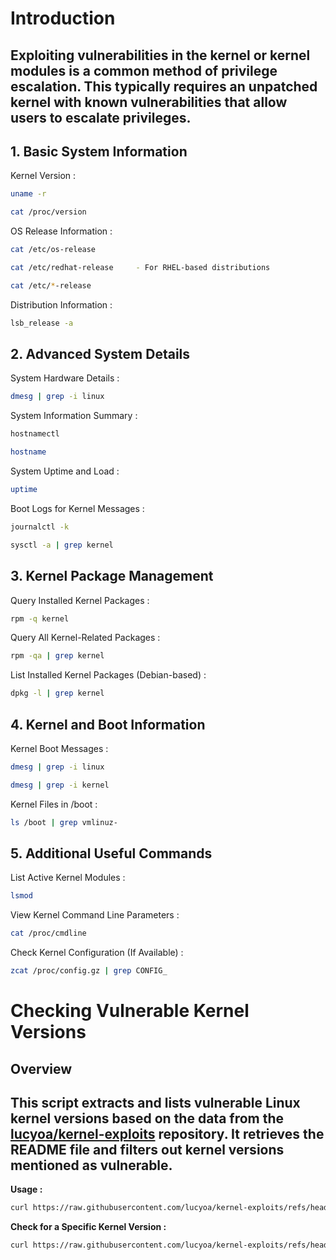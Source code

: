 # **Introduction**

 Exploiting vulnerabilities in the kernel or kernel modules is a common method of privilege escalation. This typically requires an unpatched kernel with known vulnerabilities that allow users to escalate privileges.
 ---


## **1. Basic System Information**

  Kernel Version : 

  ```bash
  uname -r
  ```
    
   ```bash
   cat /proc/version
   ```


  OS Release Information : 

   ```bash
   cat /etc/os-release
   ```


   ```bash  
   cat /etc/redhat-release     - For RHEL-based distributions
   ```


   ```bash
   cat /etc/*-release
   ```

  Distribution Information : 
  
  ```bash
  lsb_release -a
  ```


## **2. Advanced System Details**


  System Hardware Details : 

  ```bash
  dmesg | grep -i linux
  ```

  System Information Summary : 

   ```bash
   hostnamectl
   ```

   ```bash  
   hostname
   ```

  System Uptime and Load : 

   ```bash
   uptime
   ```

  Boot Logs for Kernel Messages : 

   ```bash
   journalctl -k 
  ```

   ```bash  
   sysctl -a | grep kernel 
   ```

## **3. Kernel Package Management**

 
  Query Installed Kernel Packages : 

   ```bash
   rpm -q kernel 
   ```

  Query All Kernel-Related Packages : 

   ```bash
   rpm -qa | grep kernel
   ```

  List Installed Kernel Packages (Debian-based) :

   ```bash
   dpkg -l | grep kernel
  ```


## **4. Kernel and Boot Information**

  
  Kernel Boot Messages :

   ```bash
   dmesg | grep -i linux
  ```

   ```bash
   dmesg | grep -i kernel
   ```

  Kernel Files in /boot :

  ```bash
  ls /boot | grep vmlinuz-
  ```

## **5. Additional Useful Commands**


  List Active Kernel Modules :

  ```bash
  lsmod
  ```

  View Kernel Command Line Parameters  :

  ```bash
  cat /proc/cmdline
  ```

  Check Kernel Configuration (If Available) :

  ```bash
  zcat /proc/config.gz | grep CONFIG_
  ```

# **Checking Vulnerable Kernel Versions**

## Overview 

This script extracts and lists vulnerable Linux kernel versions based on the data from the [lucyoa/kernel-exploits](https://github.com/lucyoa/kernel-exploits) repository. It retrieves the README file and filters out kernel versions mentioned as vulnerable.
---

**Usage :**

   ```bash
   curl https://raw.githubusercontent.com/lucyoa/kernel-exploits/refs/heads/master/README.md 2>/dev/null | grep "Kernels: " | cut -d ":" -f 2 | cut -d "<" -f 1 | tr -d "," | tr ' ' '\n' | grep -v "^\d\.\d$" | sort -u -r | tr '\n' ' '  
   ```

**Check for a Specific Kernel Version :**

```bash
curl https://raw.githubusercontent.com/lucyoa/kernel-exploits/refs/heads/master/README.md 2>/dev/null | grep "Kernels: " | cut -d ":" -f 2 | cut -d "<" -f 1 | tr -d "," | tr ' ' '\n' | grep -v "^\d\.\d$" | sort -u -r | tr '\n' ' ' | grep 3.8.2
 ```
